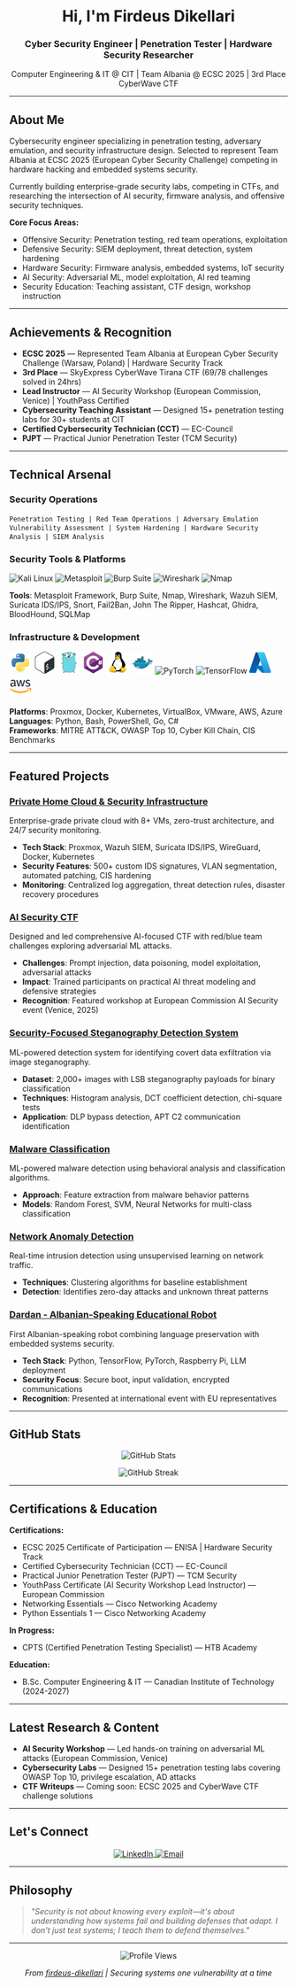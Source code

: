 <h1 align="center">Hi, I'm Firdeus Dikellari</h1>
<h3 align="center">Cyber Security Engineer | Penetration Tester | Hardware Security Researcher</h3>

<p align="center">
  Computer Engineering & IT @ CIT | Team Albania @ ECSC 2025 | 3rd Place CyberWave CTF
</p>

---

## About Me

Cybersecurity engineer specializing in penetration testing, adversary emulation, and security infrastructure design. Selected to represent Team Albania at ECSC 2025 (European Cyber Security Challenge) competing in hardware hacking and embedded systems security.

Currently building enterprise-grade security labs, competing in CTFs, and researching the intersection of AI security, firmware analysis, and offensive security techniques.

**Core Focus Areas:**
- Offensive Security: Penetration testing, red team operations, exploitation
- Defensive Security: SIEM deployment, threat detection, system hardening  
- Hardware Security: Firmware analysis, embedded systems, IoT security
- AI Security: Adversarial ML, model exploitation, AI red teaming
- Security Education: Teaching assistant, CTF design, workshop instruction

---

## Achievements & Recognition

- **ECSC 2025** — Represented Team Albania at European Cyber Security Challenge (Warsaw, Poland) | Hardware Security Track
- **3rd Place** — SkyExpress CyberWave Tirana CTF (69/78 challenges solved in 24hrs)
- **Lead Instructor** — AI Security Workshop (European Commission, Venice) | YouthPass Certified
- **Cybersecurity Teaching Assistant** — Designed 15+ penetration testing labs for 30+ students at CIT
- **Certified Cybersecurity Technician (CCT)** — EC-Council
- **PJPT** — Practical Junior Penetration Tester (TCM Security)

---

## Technical Arsenal

### Security Operations
```
Penetration Testing | Red Team Operations | Adversary Emulation
Vulnerability Assessment | System Hardening | Hardware Security Analysis | SIEM Analysis
```

### Security Tools & Platforms
<p align="left">
  <img src="https://img.shields.io/badge/Kali_Linux-557C94?style=for-the-badge&logo=kali-linux&logoColor=white" alt="Kali Linux"/>
  <img src="https://img.shields.io/badge/Metasploit-2596CD?style=for-the-badge&logo=metasploit&logoColor=white" alt="Metasploit"/>
  <img src="https://img.shields.io/badge/Burp_Suite-FF6633?style=for-the-badge&logo=burp-suite&logoColor=white" alt="Burp Suite"/>
  <img src="https://img.shields.io/badge/Wireshark-1679A7?style=for-the-badge&logo=wireshark&logoColor=white" alt="Wireshark"/>
  <img src="https://img.shields.io/badge/Nmap-0078D4?style=for-the-badge&logo=nmap&logoColor=white" alt="Nmap"/>
</p>

**Tools**: Metasploit Framework, Burp Suite, Nmap, Wireshark, Wazuh SIEM, Suricata IDS/IPS, Snort, Fail2Ban, John The Ripper, Hashcat, Ghidra, BloodHound, SQLMap

### Infrastructure & Development
<p align="left">
  <img src="https://raw.githubusercontent.com/devicons/devicon/master/icons/python/python-original.svg" alt="Python" width="40" height="40"/>
  <img src="https://raw.githubusercontent.com/devicons/devicon/master/icons/bash/bash-original.svg" alt="Bash" width="40" height="40"/>
  <img src="https://raw.githubusercontent.com/devicons/devicon/master/icons/go/go-original.svg" alt="Go" width="40" height="40"/>
  <img src="https://raw.githubusercontent.com/devicons/devicon/master/icons/csharp/csharp-original.svg" alt="C#" width="40" height="40"/>
  <img src="https://raw.githubusercontent.com/devicons/devicon/master/icons/linux/linux-original.svg" alt="Linux" width="40" height="40"/>
  <img src="https://raw.githubusercontent.com/devicons/devicon/master/icons/docker/docker-original.svg" alt="Docker" width="40" height="40"/>
  <img src="https://www.vectorlogo.zone/logos/pytorch/pytorch-icon.svg" alt="PyTorch" width="40" height="40"/>
  <img src="https://www.vectorlogo.zone/logos/tensorflow/tensorflow-icon.svg" alt="TensorFlow" width="40" height="40"/>
  <img src="https://raw.githubusercontent.com/devicons/devicon/master/icons/azure/azure-original.svg" alt="Azure" width="40" height="40"/>
  <img src="https://raw.githubusercontent.com/devicons/devicon/master/icons/amazonwebservices/amazonwebservices-original-wordmark.svg" alt="AWS" width="40" height="40"/>
</p>

**Platforms**: Proxmox, Docker, Kubernetes, VirtualBox, VMware, AWS, Azure  
**Languages**: Python, Bash, PowerShell, Go, C#  
**Frameworks**: MITRE ATT&CK, OWASP Top 10, Cyber Kill Chain, CIS Benchmarks

---

## Featured Projects

### [Private Home Cloud & Security Infrastructure](https://github.com/firdeus-dikellari/homelab)
Enterprise-grade private cloud with 8+ VMs, zero-trust architecture, and 24/7 security monitoring.
- **Tech Stack**: Proxmox, Wazuh SIEM, Suricata IDS/IPS, WireGuard, Docker, Kubernetes
- **Security Features**: 500+ custom IDS signatures, VLAN segmentation, automated patching, CIS hardening
- **Monitoring**: Centralized log aggregation, threat detection rules, disaster recovery procedures

### [AI Security CTF](https://github.com/firdeus-dikellari/AI-Security-CTF)
Designed and led comprehensive AI-focused CTF with red/blue team challenges exploring adversarial ML attacks.
- **Challenges**: Prompt injection, data poisoning, model exploitation, adversarial attacks
- **Impact**: Trained participants on practical AI threat modeling and defensive strategies
- **Recognition**: Featured workshop at European Commission AI Security event (Venice, 2025)

### [Security-Focused Steganography Detection System](https://github.com/firdeus-dikellari/stego-detection)
ML-powered detection system for identifying covert data exfiltration via image steganography.
- **Dataset**: 2,000+ images with LSB steganography payloads for binary classification
- **Techniques**: Histogram analysis, DCT coefficient detection, chi-square tests
- **Application**: DLP bypass detection, APT C2 communication identification

### [Malware Classification](https://github.com/firdeus-dikellari/Malware-Classification)
ML-powered malware detection using behavioral analysis and classification algorithms.
- **Approach**: Feature extraction from malware behavior patterns
- **Models**: Random Forest, SVM, Neural Networks for multi-class classification

### [Network Anomaly Detection](https://github.com/firdeus-dikellari/Network-Anomaly-Detection)
Real-time intrusion detection using unsupervised learning on network traffic.
- **Techniques**: Clustering algorithms for baseline establishment
- **Detection**: Identifies zero-day attacks and unknown threat patterns

### [Dardan - Albanian-Speaking Educational Robot](https://github.com/firdeus-dikellari/Dardan-Al/)
First Albanian-speaking robot combining language preservation with embedded systems security.
- **Tech Stack**: Python, TensorFlow, PyTorch, Raspberry Pi, LLM deployment
- **Security Focus**: Secure boot, input validation, encrypted communications
- **Recognition**: Presented at international event with EU representatives

---

## GitHub Stats

<p align="center">
  <img src="https://github-readme-stats.vercel.app/api?username=firdeus-dikellari&show_icons=true&theme=radical" alt="GitHub Stats" />
</p>

<p align="center">
  <img src="https://github-readme-streak-stats.herokuapp.com/?user=firdeus-dikellari&theme=radical" alt="GitHub Streak" />
</p>

---

## Certifications & Education

**Certifications:**
- ECSC 2025 Certificate of Participation — ENISA | Hardware Security Track
- Certified Cybersecurity Technician (CCT) — EC-Council
- Practical Junior Penetration Tester (PJPT) — TCM Security
- YouthPass Certificate (AI Security Workshop Lead Instructor) — European Commission
- Networking Essentials — Cisco Networking Academy
- Python Essentials 1 — Cisco Networking Academy

**In Progress:**
- CPTS (Certified Penetration Testing Specialist) — HTB Academy

**Education:**
- B.Sc. Computer Engineering & IT — Canadian Institute of Technology (2024-2027)

---

## Latest Research & Content

- **AI Security Workshop** — Led hands-on training on adversarial ML attacks (European Commission, Venice)
- **Cybersecurity Labs** — Designed 15+ penetration testing labs covering OWASP Top 10, privilege escalation, AD attacks
- **CTF Writeups** — Coming soon: ECSC 2025 and CyberWave CTF challenge solutions

---

## Let's Connect

<p align="center">
<a href="https://linkedin.com/in/firdeus-dikellari" target="blank">
  <img align="center" src="https://raw.githubusercontent.com/rahuldkjain/github-profile-readme-generator/master/src/images/icons/Social/linked-in-alt.svg" alt="LinkedIn" height="30" width="40" />
</a>
<a href="mailto:firdeus.dikellari@cit.edu.al">
  <img align="center" src="https://img.shields.io/badge/Email-D14836?style=flat&logo=gmail&logoColor=white" alt="Email" height="30"/>
</a>
</p>

---

## Philosophy

> *"Security is not about knowing every exploit—it's about understanding how systems fail and building defenses that adapt. I don't just test systems; I teach them to defend themselves."*

---

<p align="center">
  <img src="https://komarev.com/ghpvc/?username=firdeus-dikellari&label=Profile%20views&color=0e75b6&style=flat" alt="Profile Views" />
</p>

<p align="center">
  <i>From <a href="https://github.com/firdeus-dikellari">firdeus-dikellari</a> | Securing systems one vulnerability at a time</i>
</p>
